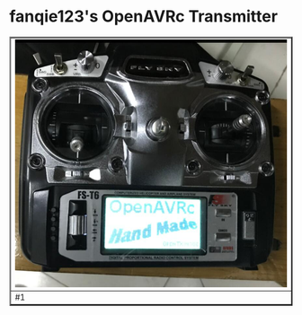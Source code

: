 # fanqie123's OpenAVRc Transmitter

<table border="2">
<tr>
<td><img src="https://github.com/Ingwie/OpenAVRc_Hw/blob/V3/User's%20OpenAVRc%20Transmitters/fanqie123/IMG_1.jpg" border="0"/></td>
</tr>
<tr>
<td>     #1</td>
</table>

